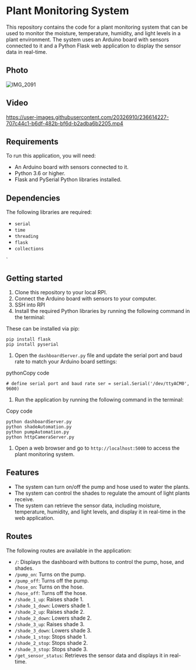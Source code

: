 Plant Monitoring System
=======================

This repository contains the code for a plant monitoring system that can be used to monitor the moisture, temperature, humidity, and light levels in a plant environment. The system uses an Arduino board with sensors connected to it and a Python Flask web application to display the sensor data in real-time.

Photo
-----
![IMG_2091](https://user-images.githubusercontent.com/20326910/236612451-cef785e5-bb2e-4f10-9279-13cb09384d4c.png)

Video
-----
https://user-images.githubusercontent.com/20326910/236614227-707c44c1-b6df-482b-bf6d-b2adba6b2205.mp4

Requirements
------------

To run this application, you will need:

-   An Arduino board with sensors connected to it.
-   Python 3.6 or higher.
-   Flask and PySerial Python libraries installed.

Dependencies
------------

The following libraries are required:

-   `serial`
-   `time`
-   `threading`
-   `flask`
-   `collections`

`

Getting started
---------------

1.  Clone this repository to your local RPI.
2.  Connect the Arduino board with sensors to your computer.
3.  SSH into RPI 
4.  Install the required Python libraries by running the following command in the terminal:

These can be installed via pip:

```
pip install flask 
pip install pyserial
```

1.  Open the `dashboardServer.py` file and update the serial port and baud rate to match your Arduino board settings:

pythonCopy code

`# define serial port and baud rate
ser = serial.Serial('/dev/ttyACM0', 9600)`

1.  Run the application by running the following command in the terminal:

Copy code


```
python dashboardServer.py
python shadeAutomation.py
python pumpAutomation.py
python httpCameraServer.py
```

1.  Open a web browser and go to `http://localhost:5000` to access the plant monitoring system.



Features
--------

-   The system can turn on/off the pump and hose used to water the plants.
-   The system can control the shades to regulate the amount of light plants receive.
-   The system can retrieve the sensor data, including moisture, temperature, humidity, and light levels, and display it in real-time in the web application.

Routes
------

The following routes are available in the application:

-   `/`: Displays the dashboard with buttons to control the pump, hose, and shades.
-   `/pump_on`: Turns on the pump.
-   `/pump_off`: Turns off the pump.
-   `/hose_on`: Turns on the hose.
-   `/hose_off`: Turns off the hose.
-   `/shade_1_up`: Raises shade 1.
-   `/shade_1_down`: Lowers shade 1.
-   `/shade_2_up`: Raises shade 2.
-   `/shade_2_down`: Lowers shade 2.
-   `/shade_3_up`: Raises shade 3.
-   `/shade_3_down`: Lowers shade 3.
-   `/shade_1_stop`: Stops shade 1.
-   `/shade_2_stop`: Stops shade 2.
-   `/shade_3_stop`: Stops shade 3.
-   `/get_sensor_status`: Retrieves the sensor data and displays it in real-time.
